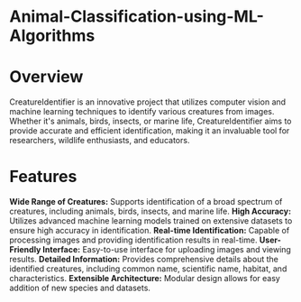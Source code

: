 # Animal-Classification-using-ML-Algorithms

# Overview
CreatureIdentifier is an innovative project that utilizes computer vision and machine learning techniques to identify various creatures from images. Whether it's animals, birds, insects, or marine life, CreatureIdentifier aims to provide accurate and efficient identification, making it an invaluable tool for researchers, wildlife enthusiasts, and educators.

# Features
**Wide Range of Creatures:** Supports identification of a broad spectrum of creatures, including animals, birds, insects, and marine life.
**High Accuracy:** Utilizes advanced machine learning models trained on extensive datasets to ensure high accuracy in identification.
**Real-time Identification:** Capable of processing images and providing identification results in real-time.
**User-Friendly Interface:** Easy-to-use interface for uploading images and viewing results.
**Detailed Information:** Provides comprehensive details about the identified creatures, including common name, scientific name, habitat, and characteristics.
**Extensible Architecture:** Modular design allows for easy addition of new species and datasets.
